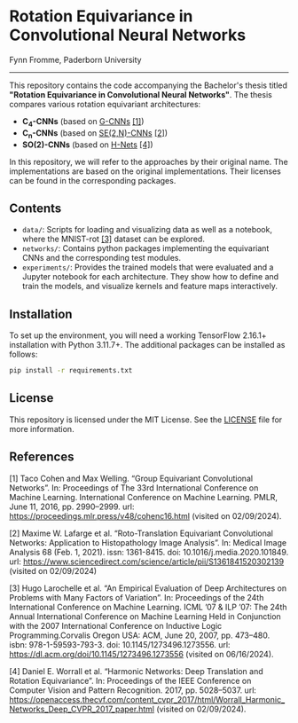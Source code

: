 # Rotation Equivariance in Convolutional Neural Networks

Fynn Fromme, Paderborn University

---

This repository contains the code accompanying the Bachelor's thesis titled **"Rotation Equivariance in Convolutional Neural Networks"**. The thesis compares various rotation equivariant architectures:

- **$\mathbf{C_4}$-CNNs** (based on [G-CNNs](https://github.com/tscohen/GrouPy) [[1]](#cohen16))
- **$\mathbf{C_n}$-CNNs** (based on [SE(2,N)-CNNs](https://github.com/tueimage/SE2CNN/tree/master) [[2]](#lafarge21))
- **$\mathrm{\mathbf{SO}}\mathbf{(2)}$-CNNs** (based on [H-Nets](https://github.com/danielewworrall/harmonicConvolutions) [[4]](#worrall17))

In this repository, we will refer to the approaches by their original name. The implementations are based on the original implementations. Their licenses can be found in the corresponding packages.

## Contents

- `data/`: Scripts for loading and visualizing data as well as a notebook, where the MNIST-rot [[3]](#larochelle07) dataset can be explored.
- `networks/`: Contains python packages implementing the equivariant CNNs and the corresponding test modules.
- `experiments/`: Provides the trained models that were evaluated and a Jupyter notebook for each architecture. They show how to define and train the models, and visualize kernels and feature maps interactively.

## Installation

To set up the environment, you will need a working TensorFlow 2.16.1+ installation with Python 3.11.7+. The additional packages can be installed as follows:

```bash
pip install -r requirements.txt
```

## License

This repository is licensed under the MIT License. See the [LICENSE](LICENSE) file for more information.

## References
<a id="cohen16">[1]</a> 
Taco Cohen and Max Welling. “Group Equivariant Convolutional Networks”. In: Proceedings of The 33rd International Conference on Machine Learning. International Conference on Machine Learning. PMLR, June 11, 2016, pp. 2990–2999. url: https://proceedings.mlr.press/v48/cohenc16.html (visited on 02/09/2024).

<a id="lafarge21">[2]</a> 
Maxime W. Lafarge et al. “Roto-Translation Equivariant Convolutional Networks: Application to Histopathology Image Analysis”. In: Medical Image Analysis 68 (Feb. 1, 2021). issn: 1361-8415. doi: 10.1016/j.media.2020.101849. url: https://www.sciencedirect.com/science/article/pii/S1361841520302139 (visited on 02/09/2024)

<a id="larochelle07">[3]</a> 
Hugo Larochelle et al. “An Empirical Evaluation of Deep Architectures on Problems with Many Factors of Variation”. In: Proceedings of the 24th International Conference on Machine Learning. ICML ’07 & ILP ’07: The 24th Annual International Conference on Machine Learning Held in Conjunction with the 2007 International Conference on Inductive Logic Programming.Corvalis Oregon USA: ACM, June 20, 2007, pp. 473–480. isbn: 978-1-59593-793-3. doi: 10.1145/1273496.1273556. url: https://dl.acm.org/doi/10.1145/1273496.1273556 (visited on 06/16/2024).

<a id="worrall17">[4]</a> 
Daniel E. Worrall et al. “Harmonic Networks: Deep Translation and Rotation Equivariance”. In: Proceedings of the IEEE Conference on Computer Vision and Pattern Recognition. 2017, pp. 5028–5037. url: https://openaccess.thecvf.com/content_cvpr_2017/html/Worrall_Harmonic_Networks_Deep_CVPR_2017_paper.html (visited on 02/09/2024).

